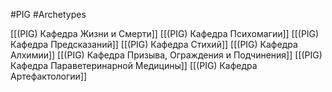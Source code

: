 #PIG  #Archetypes

[[(PIG) Кафедра Жизни и Смерти]]
[[(PIG) Кафедра Психомагии]]
[[(PIG) Кафедра Предсказаний]]
[[(PIG) Кафедра Стихий]]
[[(PIG) Кафедра Алхимии]]
[[(PIG) Кафедра Призыва, Ограждения и Подчинения]]
[[(PIG) Кафедра Параветеринарной Медицины]]
[[(PIG) Кафедра Артефактологии]]



